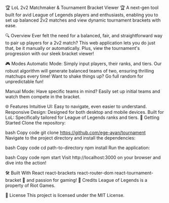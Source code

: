 🏆 LoL 2v2 Matchmaker & Tournament Bracket Viewer 🏆
A next-gen tool built for avid League of Legends players and enthusiasts, enabling you to set up balanced 2v2 matches and view dynamic tournament brackets with ease.


🔍 Overview
Ever felt the need for a balanced, fair, and straightforward way to pair up players for a 2v2 match? This web application lets you do just that, be it manually or automatically. Plus, view the tournament's progression with our sleek bracket viewer!

🎮 Modes
Automatic Mode:
Simply input players, their ranks, and tiers.
Our robust algorithm will generate balanced teams of two, ensuring thrilling matchups every time!
Want to shake things up? Go full random for unpredictable fun!

Manual Mode:
Have specific teams in mind? Easily set up initial teams and watch them compete in the bracket.

🌐 Features
Intuitive UI: Easy to navigate, even easier to understand.
Responsive Design: Designed for both desktop and mobile devices.
Built for LoL: Specifically tailored for League of Legends ranks and tiers.
🚀 Getting Started
Clone the repository:

bash
Copy code
git clone https://github.com/ege-ayan/tournament
Navigate to the project directory and install the dependencies:

bash
Copy code
cd path-to-directory
npm install
Run the application:

bash
Copy code
npm start
Visit http://localhost:3000 on your browser and dive into the action!

🛠️ Built With
React
react-brackets
react-router-dom
react-tournament-bracket
💖 and passion for gaming!
🙏 Credits
League of Legends is a property of Riot Games.

📝 License
This project is licensed under the MIT License.